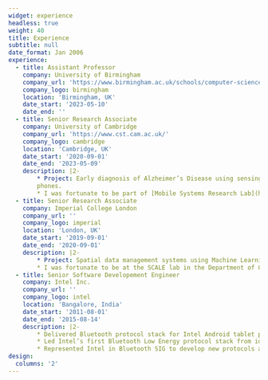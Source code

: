 ```yaml
---
widget: experience
headless: true
weight: 40
title: Experience
subtitle: null
date_format: Jan 2006
experience:
  - title: Assistant Professor
    company: University of Birmingham
    company_url: 'https://www.birmingham.ac.uk/schools/computer-science/index.aspx'
    company_logo: birmingham
    location: 'Birmingham, UK'
    date_start: '2023-05-10'
    date_end: ''
  - title: Senior Research Associate
    company: University of Cambridge
    company_url: 'https://www.cst.cam.ac.uk/'
    company_logo: cambridge
    location: 'Cambridge, UK'
    date_start: '2020-09-01'
    date_end: '2023-05-09'
    description: |2-
        * Project: Early diagnosis of Alzheimer’s Disease using sensing data from mobile
        phones. 
        * I was fortunate to be part of [Mobile Systems Research Lab](https://mobile-systems.cl.cam.ac.uk/index.html) at the Department of Computer Science and Technology, University of Cambridge under [Prof. Cecilia Mascolo](https://www.cl.cam.ac.uk/~cm542/)
  - title: Senior Research Associate
    company: Imperial College London
    company_url: ''
    company_logo: imperial
    location: 'London, UK'
    date_start: '2019-09-01'
    date_end: '2020-09-01'
    description: |2-
        * Project: Spatial data management systems using Machine Learning
        * I was fortunate to be at the SCALE lab in the Department of Computing, Imperial College London under [Dr Thomas Heinis](http://wp.doc.ic.ac.uk/theinis/)
  - title: Senior Software Developement Engineer
    company: Intel Inc.
    company_url: ''
    company_logo: intel
    location: 'Bangalore, India'
    date_start: '2011-08-01'
    date_end: '2015-08-14'
    description: |2-
        * Delivered Bluetooth protocol stack for Intel Android tablet platforms
        * Led Intel’s first Bluetooth Low Energy protocol stack from ideation to productization
        * Represented Intel in Bluetooth SIG to develop new protocols and to test interoperability across industries
design:
  columns: '2'
---
```

